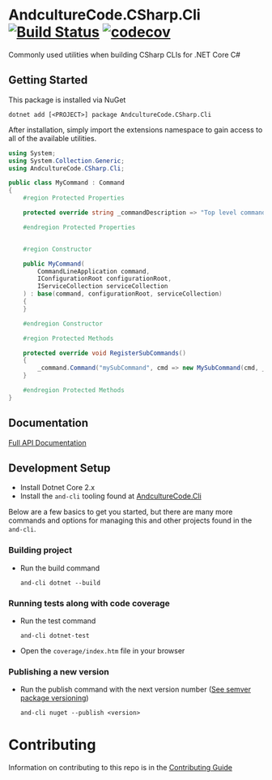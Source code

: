 # AndcultureCode.CSharp.Cli [![Build Status](https://travis-ci.org/AndcultureCode/AndcultureCode.CSharp.Cli.svg?branch=master)](https://travis-ci.org/AndcultureCode/AndcultureCode.CSharp.Cli) [![codecov](https://codecov.io/gh/AndcultureCode/AndcultureCode.CSharp.Cli/branch/master/graph/badge.svg)](https://codecov.io/gh/AndcultureCode/AndcultureCode.CSharp.Cli)
Commonly used utilities when building CSharp CLIs for .NET Core C#

## Getting Started
This package is installed via NuGet
```
dotnet add [<PROJECT>] package AndcultureCode.CSharp.Cli
```

After installation, simply import the extensions namespace to gain access
to all of the available utilities.
```csharp
using System;
using System.Collection.Generic;
using AndcultureCode.CSharp.Cli;

public class MyCommand : Command
{
    #region Protected Properties

    protected override string _commandDescription => "Top level command for that does something helpful";

    #endregion Protected Properties


    #region Constructor

    public MyCommand(
        CommandLineApplication command,
        IConfigurationRoot configurationRoot,
        IServiceCollection serviceCollection
    ) : base(command, configurationRoot, serviceCollection)
    {
    }

    #endregion Constructor

    #region Protected Methods

    protected override void RegisterSubCommands()
    {
        _command.Command("mySubCommand", cmd => new MySubCommand(cmd, _configurationRoot, _serviceCollection));
    }

    #endregion Protected Methods
}
```

## Documentation

[Full API Documentation](src/AndcultureCode.CSharp.Core/AndcultureCode.CSharp.Core.md)

## Development Setup

* Install Dotnet Core 2.x
* Install the `and-cli` tooling found at [AndcultureCode.Cli](https://github.com/AndcultureCode/AndcultureCode.Cli)

Below are a few basics to get you started, but there are many more commands and options for managing this and other projects found in the `and-cli`.

### Building project
* Run the build command
    ```
    and-cli dotnet --build
    ```

### Running tests along with code coverage
* Run the test command
    ```
    and-cli dotnet-test
    ```
* Open the `coverage/index.htm` file in your browser

### Publishing a new version
* Run the publish command with the next version number ([See semver package versioning](https://docs.microsoft.com/en-us/nuget/concepts/package-versioning))
    ```
    and-cli nuget --publish <version>
    ```


Contributing
======

Information on contributing to this repo is in the [Contributing Guide](CONTRIBUTING.md)